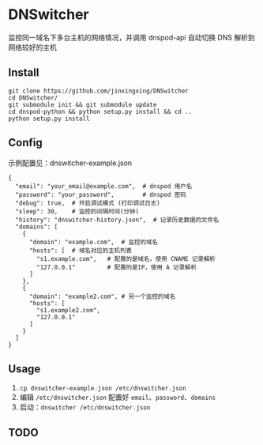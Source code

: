 # DNSwitcher
监控同一域名下多台主机的网络情况，并调用 dnspod-api 自动切换 DNS 解析到网络较好的主机

## Install
```shell
git clone https://github.com/jinxingxing/DNSwitcher
cd DNSwitcher/
git submodule init && git submodule update
cd dnspod-python && python setup.py install && cd ..
python setup.py install
```

## Config
示例配置见：dnswitcher-example.json
```shell
{
  "email": "your_email@example.com",  # dnspod 用户名
  "password": "your_password",        # dnspod 密码
  "debug": true,  # 开启调试模式 (打印调试日志)
  "sleep": 30,    # 监控的间隔时间(分钟)
  "history": "dnswitcher-history.json",  # 记录历史数据的文件名
  "domains": [
    {
      "domain": "example.com",  # 监控的域名
      "hosts": [  # 域名对应的主机列表
        "s1.example.com",   # 配置的是域名，使用 CNAME 记录解析
        "127.0.0.1"         # 配置的是IP，使用 A 记录解析
      ]
    },
    {
      "domain": "example2.com", # 另一个监控的域名
      "hosts": [
        "s1.example2.com",
        "127.0.0.1"
      ]
    }
  ]
}
```

## Usage
1. `cp dnswitcher-example.json /etc/dnswitcher.json`
2. 编辑 `/etc/dnswitcher.json` 配置好 `email`、`password`、`domains` 
3. 启动：`dnswitcher /etc/dnswitcher.json`

## TODO
